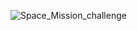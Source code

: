 ![Space_Mission_challenge](https://user-images.githubusercontent.com/104596844/186949014-3d48f160-36d3-46f4-8280-5e27b4f348c1.jpeg)
